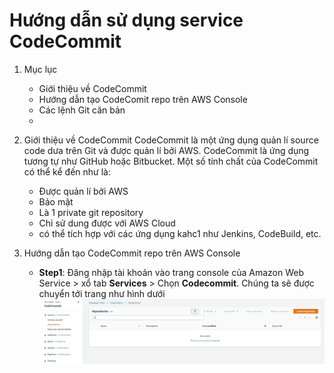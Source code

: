 # Hướng dẫn sử dụng service CodeCommit

1. Mục lục
    * Giới thiệu về CodeCommit
    * Hướng dẫn tạo CodeComit repo trên AWS Console
    * Các lệnh Git căn bản
    * 

2. Giới thiệu về CodeCommit
    CodeCommit là một ứng dụng quản lí source code dưa trên Git và được quản lí bởi AWS. CodeCommit là ứng dụng tương tự như GitHub hoặc Bitbucket. Một số tính chất của CodeCommit có thể kể đến như là: 
    * Được quản lí bởi AWS
    * Bảo mật
    * Là 1 private git repository
    * Chỉ sử dung được với AWS Cloud
    * có thể tích hợp với các ứng dụng kahc1 như Jenkins, CodeBuild, etc.
    
3. Hướng dẫn tạo CodeCommit repo trên AWS Console
    * **Step1**: Đăng nhập tài khoản vào trang console của Amazon Web Service > xổ tab **Services** > Chọn **Codecommit**. Chúng ta sẽ được chuyển tới trang như hình dưới
    ![](./images/CodeCommit/codecommit.PNG)


